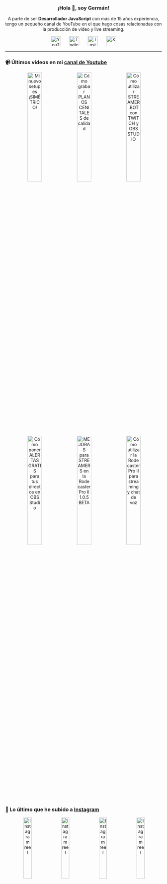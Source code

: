 <p align="center" width="300">
  <h3 align="center">¡Hola 👋, soy Germán!</h3>
</p>

<p align="center">A parte de ser <strong>Desarrollador JavaScript</strong> con más de 15 años experiencia, tengo un pequeño canal de YouTube en el que hago cosas relacionadas con la producción de video y live streaming.</p>

<p align="center">
  <a href="https://youtube.com/@germix" target="blank"><img src="https://cdn.simpleicons.org/youtube/FF0000" alt="YouTube" title="YouTube" width="32px" /></a>
  &#8287;&#8287;&#8287;&#8287;&#8287;
  <a href="https://twitch.tv/germix_tv" target="blank"><img src="https://cdn.simpleicons.org/twitch/9146FF" alt="Twitch" title="Twitch" width="32px" /></a>
  &#8287;&#8287;&#8287;&#8287;&#8287;
  <a href="https://instagram.com/germix_tv" target="blank"><img src="https://cdn.simpleicons.org/instagram/E4405F" alt="Instagram" title="Instagram" width="32px" /></a>
  &#8287;&#8287;&#8287;&#8287;&#8287;
  <a href="https://x.com/germix_tv" target="blank"><img src="https://cdn.simpleicons.org/x/000000" alt="X" title="X" width="32px" />
  </a>
</p>

<hr />

<p align="center">
  <h3>📹 Últimos vídeos en mi <a href="https://youtube.com/@germix?sub_confirmation=1" target="blank">canal de Youtube</a></h3>
</p>
<p align="center">&#8287;<a href="https://youtu.be/ibEAW0cBqQA" target="blank"><img width="30%" src="https://img.youtube.com/vi/ibEAW0cBqQA/mqdefault.jpg" alt="Mi nuevo setup es ¡SIMÉTRICO!" title="Mi nuevo setup es ¡SIMÉTRICO!" /></a>  &#8287;<a href="https://youtu.be/2XDhlqEN3cE" target="blank"><img width="30%" src="https://img.youtube.com/vi/2XDhlqEN3cE/mqdefault.jpg" alt="Cómo grabar PLANOS CENITALES de calidad" title="Cómo grabar PLANOS CENITALES de calidad" /></a>  &#8287;<a href="https://youtu.be/2AilFoiYnlc" target="blank"><img width="30%" src="https://img.youtube.com/vi/2AilFoiYnlc/mqdefault.jpg" alt="Cómo utilizar STREAMER.BOT con TWITCH y OBS STUDIO" title="Cómo utilizar STREAMER.BOT con TWITCH y OBS STUDIO" /></a><br />  &#8287;<a href="https://youtu.be/3EUPLZjGjkY" target="blank"><img width="30%" src="https://img.youtube.com/vi/3EUPLZjGjkY/mqdefault.jpg" alt="Cómo poner ALERTAS GRATIS para tus directos en OBS Studio" title="Cómo poner ALERTAS GRATIS para tus directos en OBS Studio" /></a>  &#8287;<a href="https://youtu.be/3mLzME7gODA" target="blank"><img width="30%" src="https://img.youtube.com/vi/3mLzME7gODA/mqdefault.jpg" alt="MEJORAS para STREAMERS en la Rodecaster Pro II 1.0.5 BETA" title="MEJORAS para STREAMERS en la Rodecaster Pro II 1.0.5 BETA" /></a>  &#8287;<a href="https://youtu.be/8784wBhHpVo" target="blank"><img width="30%" src="https://img.youtube.com/vi/8784wBhHpVo/mqdefault.jpg" alt="Cómo utilizar la Rodecaster Pro II para streaming y chat de voz" title="Cómo utilizar la Rodecaster Pro II para streaming y chat de voz" /></a></p>

<p align="center">
  <h3>📸 Lo último que he subido a <a href="https://instagram.com/germix_tv" target="blank">Instagram</a></h3>
</p>
<p align="center">&#8287;<a href='https://instagram.com/p/DEs2no_xkk8' target='_blank'><img width='22.5%' src='https://scontent-fra3-1.cdninstagram.com/v/t51.2885-15/472972205_18267492619250009_1919394625943446395_n.jpg?stp=dst-jpg_e15_p480x480_tt6&efg=eyJ2ZW5jb2RlX3RhZyI6ImltYWdlX3VybGdlbi4xMjE1eDIxNjAuc2RyLmY3NTc2MS5kZWZhdWx0X2NvdmVyX2ZyYW1lIn0&_nc_ht=scontent-fra3-1.cdninstagram.com&_nc_cat=105&_nc_ohc=iFhmhAhHe_wQ7kNvgG66hUP&_nc_gid=4ae8c759d3aa41b7b256b815eae6767a&edm=ACHbZRIBAAAA&ccb=7-5&ig_cache_key=MzU0MzQ0NzIyNTQyNDU2MjQ5Mg%3D%3D.3-ccb7-5&oh=00_AYBjoZlXuAXGp_RF-oqEr_Vm0JQXFiaUFnRTjznChuZ3Fw&oe=678A9C94&_nc_sid=c024bc' alt='Instagram reel' /></a>  &#8287;<a href='https://instagram.com/p/DEqFW6xtISX' target='_blank'><img width='22.5%' src='https://scontent-fra3-1.cdninstagram.com/v/t51.2885-15/473026399_18267369298250009_3925898685218306154_n.jpg?stp=dst-jpg_e15_p480x480_tt6&efg=eyJ2ZW5jb2RlX3RhZyI6ImltYWdlX3VybGdlbi4xMjA2eDIxNDQuc2RyLmY3NTc2MS5kZWZhdWx0X2NvdmVyX2ZyYW1lIn0&_nc_ht=scontent-fra3-1.cdninstagram.com&_nc_cat=105&_nc_ohc=Ve4frRlMBb8Q7kNvgFXXAaU&_nc_gid=4ae8c759d3aa41b7b256b815eae6767a&edm=ACHbZRIBAAAA&ccb=7-5&ig_cache_key=MzU0MjY2NzYyMjA1MjI5OTkyNw%3D%3D.3-ccb7-5&oh=00_AYAooGBGpHC2v3TLNk2_wGiJYg9F477j3K0kroN7PjD44A&oe=678AAF1E&_nc_sid=c024bc' alt='Instagram reel' /></a>  &#8287;<a href='https://instagram.com/p/DEnd5BANEPH' target='_blank'><img width='22.5%' src='https://scontent-fra5-1.cdninstagram.com/v/t51.29350-15/473034672_1124789012765422_8812084144294324152_n.jpg?stp=dst-jpg_e15_p480x480_tt6&efg=eyJ2ZW5jb2RlX3RhZyI6ImltYWdlX3VybGdlbi43MjB4MTI4MC5zZHIuZjI5MzUwLmRlZmF1bHRfY292ZXJfZnJhbWUifQ&_nc_ht=scontent-fra5-1.cdninstagram.com&_nc_cat=110&_nc_ohc=s-_QEFQJu6EQ7kNvgFdRNFd&_nc_gid=4ae8c759d3aa41b7b256b815eae6767a&edm=ACHbZRIBAAAA&ccb=7-5&ig_cache_key=MzU0MTkzMTA5MzM4NjM0NzQ2Mw%3D%3D.3-ccb7-5&oh=00_AYCtNNR259VapOexzxftKb2Y9bgwEK60pTvTZ-7AJ2qtpA&oe=678AA432&_nc_sid=c024bc' alt='Instagram reel' /></a>  &#8287;<a href='https://instagram.com/p/DElN9NvNz1G' target='_blank'><img width='22.5%' src='https://scontent-fra5-2.cdninstagram.com/v/t51.29350-15/472708180_1107039314450203_8981598256430919834_n.jpg?stp=dst-jpg_e15_p480x480_tt6&efg=eyJ2ZW5jb2RlX3RhZyI6ImltYWdlX3VybGdlbi4xMDgweDE5MjAuc2RyLmYyOTM1MC5kZWZhdWx0X2NvdmVyX2ZyYW1lIn0&_nc_ht=scontent-fra5-2.cdninstagram.com&_nc_cat=107&_nc_ohc=Dj5OQKrE3bcQ7kNvgEHYAdY&_nc_gid=4ae8c759d3aa41b7b256b815eae6767a&edm=ACHbZRIBAAAA&ccb=7-5&ig_cache_key=MzU0MTI5ODA2MzI0MDI4MTQxNA%3D%3D.3-ccb7-5&oh=00_AYBII7Vsr1X2yaD9pHebxF2bASlnQe1T3tZgJxaeh9X7iA&oe=678A9FF5&_nc_sid=c024bc' alt='Instagram reel' /></a></p>
